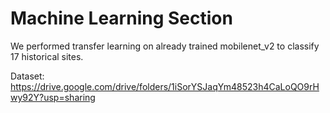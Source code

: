 # Machine Learning Section

We performed transfer learning on already trained mobilenet_v2 to classify 17 historical sites.

Dataset: https://drive.google.com/drive/folders/1iSorYSJaqYm48523h4CaLoQO9rHwy92Y?usp=sharing
